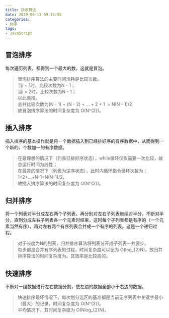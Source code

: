 ```yaml
---
title: 排序算法
date: 2020-06-13 09:18:55
categories:
- 排序
tags:
- JavaScript
---
```


## 冒泡排序
每次遍历列表，都得到一个最大的数，这就是冒泡。
> 冒泡排序算法的主要时间消耗是比较次数。  
> 当i = 1时，比较次数为N - 1；  
> 当i = 2时，比较次数为N - 1；  
> 以此类推。  
> 总共比较次数为(N - 1) + (N - 2) + ... + 2 + 1  = N(N - 1)/2  
> 故冒泡排序算法的时间复杂度为 O(N^{2})。

## 插入排序
插入排序的基本操作就是将一个数据插入到已经排好序的有序数据中，从而得到一个新的、个数加一的有序数据。
>​ 在最理想的情况下（列表已排好序状态），while循环仅仅需要一次比较，故总运行时间为线性；  
> 在最差的情况下（列表为逆序状态），此时内循环指令循环次数为：1+2+...+N-1=N(N-1)/2，  
> 故插入排序算法的时间复杂度为 O(N^{2})。

## 归并排序
将一个列表对半分成左右两个子列表，再分别对左右子列表继续对半分，不断对半分，直到分成左右子列表各一个元素时结束，这时每个子列表都是有序的（一个元素当然有序），再对左右两个有序列表合并成一个有序的列表。这是一个递归过程。
> ​对于长度为N的列表，归并排序算法将列表分开成子列表一共要步。  
> 每步都是合并有序列表的过程，时间复杂度可以记为 O(log_{2}N)。故归并排序算法的时间复杂度为。其效率是比较高的。

## 快速排序
不断对一组数据进行左右数据分割，使左边的数据全部小于右边的数据。
> ​快速排序最坏情况下，每次划分选区的基准都是当前无序列表中关键字最小（最大）的记录，时间复杂度为 O(N^{2})。  
> 平均情况下，其时间复杂度为 O(Nlog_{2}N)。

​